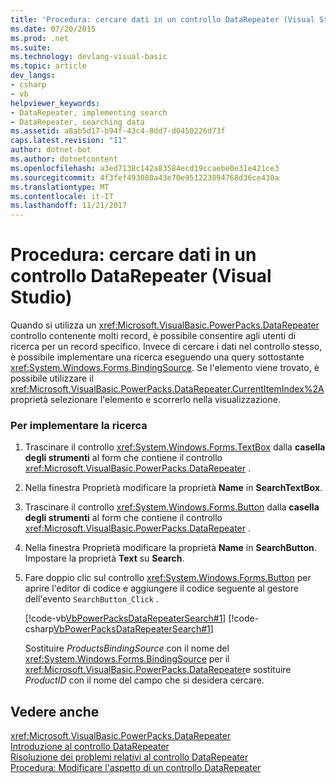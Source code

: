 ```yaml
---
title: 'Procedura: cercare dati in un controllo DataRepeater (Visual Studio)'
ms.date: 07/20/2015
ms.prod: .net
ms.suite: 
ms.technology: devlang-visual-basic
ms.topic: article
dev_langs:
- csharp
- vb
helpviewer_keywords:
- DataRepeater, implementing search
- DataRepeater, searching data
ms.assetid: a8ab5d17-b94f-43c4-8dd7-d0450226d73f
caps.latest.revision: "11"
author: dotnet-bot
ms.author: dotnetcontent
ms.openlocfilehash: a3ed7138c142a83584ecd19ccaebe0e31e421ce3
ms.sourcegitcommit: 4f3fef493080a43e70e951223894768d36ce430a
ms.translationtype: MT
ms.contentlocale: it-IT
ms.lasthandoff: 11/21/2017
---
```

# <a name="how-to-search-data-in-a-datarepeater-control-visual-studio"></a>Procedura: cercare dati in un controllo DataRepeater (Visual Studio)
Quando si utilizza un <xref:Microsoft.VisualBasic.PowerPacks.DataRepeater> controllo contenente molti record, è possibile consentire agli utenti di ricerca per un record specifico. Invece di cercare i dati nel controllo stesso, è possibile implementare una ricerca eseguendo una query sottostante <xref:System.Windows.Forms.BindingSource>. Se l'elemento viene trovato, è possibile utilizzare il <xref:Microsoft.VisualBasic.PowerPacks.DataRepeater.CurrentItemIndex%2A> proprietà selezionare l'elemento e scorrerlo nella visualizzazione.  
  
### <a name="to-implement-search"></a>Per implementare la ricerca  
  
1.  Trascinare il controllo <xref:System.Windows.Forms.TextBox> dalla **casella degli strumenti** al form che contiene il controllo <xref:Microsoft.VisualBasic.PowerPacks.DataRepeater> .  
  
2.  Nella finestra Proprietà modificare la proprietà **Name** in **SearchTextBox**.  
  
3.  Trascinare il controllo <xref:System.Windows.Forms.Button> dalla **casella degli strumenti** al form che contiene il controllo <xref:Microsoft.VisualBasic.PowerPacks.DataRepeater> .  
  
4.  Nella finestra Proprietà modificare la proprietà **Name** in **SearchButton**. Impostare la proprietà **Text** su **Search**.  
  
5.  Fare doppio clic sul controllo <xref:System.Windows.Forms.Button> per aprire l'editor di codice e aggiungere il codice seguente al gestore dell'evento `SearchButton_Click` .  
  
     [!code-vb[VbPowerPacksDataRepeaterSearch#1](../../../visual-basic/developing-apps/windows-forms/codesnippet/VisualBasic/how-to-search-data-in-a-datarepeater-control-visual-studio_1.vb)]
     [!code-csharp[VbPowerPacksDataRepeaterSearch#1](../../../visual-basic/developing-apps/windows-forms/codesnippet/CSharp/how-to-search-data-in-a-datarepeater-control-visual-studio_1.cs)]  
  
     Sostituire *ProductsBindingSource* con il nome del <xref:System.Windows.Forms.BindingSource> per il <xref:Microsoft.VisualBasic.PowerPacks.DataRepeater>e sostituire *ProductID* con il nome del campo che si desidera cercare.  
  
## <a name="see-also"></a>Vedere anche  
 <xref:Microsoft.VisualBasic.PowerPacks.DataRepeater>  
 [Introduzione al controllo DataRepeater](../../../visual-basic/developing-apps/windows-forms/introduction-to-the-datarepeater-control-visual-studio.md)  
 [Risoluzione dei problemi relativi al controllo DataRepeater](../../../visual-basic/developing-apps/windows-forms/troubleshooting-the-datarepeater-control-visual-studio.md)  
 [Procedura: Modificare l'aspetto di un controllo DataRepeater](../../../visual-basic/developing-apps/windows-forms/how-to-change-the-appearance-of-a-datarepeater-control-visual-studio.md)
